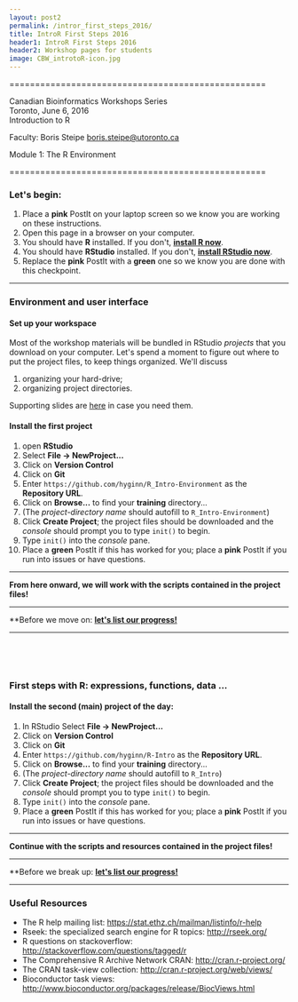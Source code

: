 ```yaml
---
layout: post2
permalink: /intror_first_steps_2016/
title: IntroR First Steps 2016
header1: IntroR First Steps 2016
header2: Workshop pages for students
image: CBW_introtoR-icon.jpg
---
```


 ==================================================  
 
 Canadian Bioinformatics Workshops Series           
 Toronto, June 6, 2016                                
 Introduction to R                                  
                                                    
 Faculty: Boris Steipe <boris.steipe@utoronto.ca>   
                                                    
 Module 1: The R Environment                        
                                                    
 ==================================================

 
### Let's begin:

1. Place a **pink** PostIt on your laptop screen so we know you are working on these instructions.
2. Open this page in a browser on your computer.
3. You should have **R** installed. If you don't, [**install R now**](http://cran.utstat.utoronto.ca/).
4. You should have **RStudio** installed. If you don't, [**install RStudio now**](https://www.rstudio.com/products/rstudio/download/).
5. Replace the **pink** PostIt with a **green** one so we know you are done with this checkpoint.

---
 
### Environment and user interface


#### Set up your workspace

Most of the workshop materials will be bundled in RStudio *projects* that you download on your computer. Let's spend a moment to figure out where to put the project files, to keep things organized. We'll discuss

1. organizing your hard-drive;
2. organizing project directories.

Supporting slides are [here](https://docs.google.com/presentation/d/1PDktUsib1RHqlgK62m2AJ9q3olHbhONElNFMga87AZA/edit?usp=sharing) in case you need them.


#### Install the first project

1. open **RStudio**
2. Select **File &rarr; NewProject...**
3. Click on **Version Control**
4. Click on **Git**
5. Enter `https://github.com/hyginn/R_Intro-Environment` as the **Repository URL**.
6. Click on **Browse...** to find your **training** directory...
7. (The *project-directory name* should autofill to `R_Intro-Environment`)
8. Click **Create Project**; the project files should be downloaded and the *console* should prompt you to type `init()` to begin.
9. Type `init()` into the *console* pane.
9. Place a **green** PostIt if this has worked for you; place a **pink** PostIt if you run into issues or have questions.


---

**From here onward, we will work with the scripts contained in the project files!**

---

**Before we move on: [**let's list our progress!**](https://docs.google.com/document/d/1bYo3ds6NP1UXc9jpFEz4riATyPN4Kwf_TKIu4LrAzsI/edit?usp=sharing)

---

&nbsp;

&nbsp;



### First steps with R: expressions, functions, data ...

#### Install the second (main) project of the day:

1. In RStudio Select **File &rarr; NewProject...**
3. Click on **Version Control**
4. Click on **Git**
5. Enter `https://github.com/hyginn/R-Intro` as the **Repository URL**.
6. Click on **Browse...** to find your **training** directory...
7. (The *project-directory name* should autofill to `R_Intro`)
8. Click **Create Project**; the project files should be downloaded and the *console* should prompt you to type `init()` to begin.
9. Type `init()` into the *console* pane.
9. Place a **green** PostIt if this has worked for you; place a **pink** PostIt if you run into issues or have questions.

---

**Continue with the scripts and resources contained in the project files!**

---

**Before we break up: [**let's list our progress!**](https://docs.google.com/document/d/1bYo3ds6NP1UXc9jpFEz4riATyPN4Kwf_TKIu4LrAzsI/edit?usp=sharing)

---


### Useful Resources
* The R help mailing list: https://stat.ethz.ch/mailman/listinfo/r-help
* Rseek: the specialized search engine for R topics: http://rseek.org/
* R questions on stackoverflow: http://stackoverflow.com/questions/tagged/r
* The Comprehensive R Archive Network CRAN: http://cran.r-project.org/
* The CRAN task-view collection: http://cran.r-project.org/web/views/
* Bioconductor task views: http://www.bioconductor.org/packages/release/BiocViews.html





<!--

The material below has all been moved into the project files. This is kept only for reference, it is now outdated.  bs 2016-06-06

 Let's set the current "working directory" to your CBW
 workshop directory. You have a workshop directory, right?

 Where are you now?

~~~r
getwd()
~~~

 syntax to set the working directory...

~~~r
setwd("/path/of/your/directory")  #the argument is a string
setwd("/path/of/your/course\ directory")  #"escape" blank spaces
list.files()
~~~

 A note for Windows: the `\` (backslash) has a particular
 meaning in strings: it "escapes" the following character.
 Therefore something like `setwd("C:\My\R\files\")` will NOT
 work. You have to "escape the escape character" to turn it
 into a "literal" backslash: `setwd("C:\\My\\R\\files\\")` or
 R will translate for you: `setwd("C:/My/R/files/")`

 I usually write `setwd("whatever/path")` as the first command
 in my scripts. More on that when we start writing programs.

 But how do you know what the full path for the working
 directory is?

 There is a neat trick to get the path for a file (on the Mac).
 Drag and drop a file into a script. This will put the full path
 of the file into your script (... as the argument to a source()
 command). Does this work on Windows?
 Linux?

 Try this.
 But unfortunately this does not work in R-Studio. There, you can
 use the menu. Then copy the command into your script.




#### Using scripts.


 All your R work should always go into a script.


 Put the cursor in any line, or select a block of code
 then press
    <command><return> (Mac)
    <ctrl><r> (Win)
 to execute it in the console.

 Try:

~~~r
length(dir("~", pattern = ".txt"))
~~~

 In the console, use `<up-arrow>`, `<left-arrow>` etc. to
 retrieve and edit previous commands.

 You can use `source("filename")` to execute an entire
 script at once.



### Help, documentation other information


 Recapitulate ...

~~~r
?dir     #help("dir")
??dir    #same as help.search("dir")

apropos("^dir")

 # the "sos" package to look for functions everywhere
if (!require(sos, quietly=TRUE)) {
  install.packages("sos")
  library(sos)
}

ls("package:sos")          contents of "sos"
browseVignettes("sos")     documentation

# use "sos" to find more functions...
findFn("directory")    
~~~



### Getting data into R


#### Assigning variables


~~~r
x <- "1"
x
phi <- 2 * pi
phi
x <- pi
~~~

 Question: how many significant digits does R process?
 How do you print them all?

 Task: find out how to control the number of digits printed in a print() expression.

~~~r
sprintf() # gives the most control
sprintf("%50.49f", pi)  
~~~


#### Digression: Anatomy of a function ...


 Various functions exist to display the properties of R objects. Here
 is a function that combines them:

~~~r
typeInfo <- function(x) {
    print(x, digits=22)  
    cat("str:    ")                
    str(x)  
    cat("mode:   ", mode(x), "\n")
    cat("typeof: ", typeof(x), "\n")
    cat("class:  ", class(x), "\n")
     if there are attributes, print them too
    if (! is.null(attributes(x))) {
        cat("attributes:\n")
        print(attributes(x))
    }
}
~~~

 That's a useful utility to have. Let's take it apart.
 Now: where do we put it?

### Creating vectors


 Recapitulate:
 
~~~r  
v <- c(1, 1, 2, 3, 5, 8)
v
v <- c(v, 13, 25)
v

1:3
seq(-0.5, 0.5, by = 0.1)
rep("Ha", 3)

genes <- c("Spic", "Cebpb", "Lyz2", "Sfpi1", "Nfkbiz")  
~~~

 These are some of the genes that are markers for
 monocytes...

 Often our data can be copied and pasted: open the text file
 for [Fig_3-CharacteristicGenes](https://github.com/bioinformatics-ca/bioinformatics-ca.github.io/raw/master/2016_workshops/intror/Fig_3-CharacteristicGenes.txt)

 Task: how do we get this data into a vector?
       First think of a way to do this by hand.
       Then, design a function that would do this conveniently.


 Task:
 Consolidate working with text: convert a binomial scientific name into a 5-letter label.


#### Glueing vectors together to make matrices:


 Task: make a vector with cell-types, according to Fig. 3, use `rep()` expressions, don't type out every line.


 Task: Make a matrix from the gene names, so that each row contains the cell type and a characterisitc gene.


 Task: use `cbind()` to assemble the two vectors into one matrix.




## Lists


### Data frames
 

 A data frame is a matrix or a "set" of data. It is a list of vectors and/or factors of the same length, that are related "across", such that data in the same position come from the same experimental unit (subject, animal, etc).

 Importantly, the columns can have different type!

~~~r  
myDF <- data.frame(genes = c("Abc1", "Qrz", "Fubr31"),
                   expr = c(168059, 23490578, 34),
                   induced = c(TRUE, FALSE, FALSE))
myDF[-2,]
typeInfo(myDF)  
~~~

 What is it with the factors? ...


~~~r  
myDF <- data.frame(genes = c("Abc1", "Qrz", "Fubr31"),
                   expr = c(168059, 23490578, 34),
                   induced = c(TRUE, FALSE, FALSE),
                   stringsAsFactors = FALSE)
typeInfo(myDF)  
~~~


 Why do we need data frames if they do the much the same as a list?
 More efficient storage, and indexing! 
 R's read...() functions return data frames.

 ... which gets us back to our task of looking at expression values.


 The relevant data is in supplementary table 3 which is an Excel spreadsheet.

 Download it from the workshop Wiki:



 A word on Excel: it's a very good spreadsheet program, it is miserable and often wrong on statistics, and it makes horrible, horrible plots.

 To elaborate - see the two links below:
 
 <http://www.practicalstats.com/xlsstats/excelstats.html>
 
 <http://www.burns-stat.com/documents/tutorials/spreadsheet-addiction/>
 
 ... these are not merely cosmetic problems!

 Therefore: Ok to keep data in Excel spreadsheets if you must - but read it into R for any analysis!

 But be cautious: one of the problems of Excel is that it truncates numeric precision. 
 Protip: convert all cells to "text" before export.

 There are many other "read" functions.
 Refer to the R Data Import / Export manual
 http://cran.r-project.org/doc/manuals/R-data.html
 See:
 
~~~r
?read.table  #... includes read.csv and read.delim
?read.fwf    #... for "fixed width format"
?readLines   #... for reading in text-files line by line
~~~

 Excel spreadsheets should be converted to csv or tsv format. Alternatively the package xlsreadwrite is available via CRAN ... see
 <http://cran.r-project.org/web/packages/xlsReadWrite/> ... but I think this is unsound practice.

 Task:
 
 1 - load the data in [Table_S3.xls](https://github.com/bioinformatics-ca/bioinformatics-ca.github.io/raw/master/2016_workshops/intror/Table_S3.xls) into Excel, and save it as a .csv (comma separated values) file.
 
 2 - Examine the file (a plain text file) in a text-editor (such as R). 
 
 3 - Read the table into R, assigning it to a variable. I usually give the first input of data the variable name "rawDat" since it will usually be processed before it becomes meaningful for analysis.
 
 4 - Use head() to look at the beginning of the object.
 
 5 - Remove any unneeded header rows.
 
 6 - Give the columns names that reflect the cell type (cf.  Figure 2c), and the stimulus status.
 
 7 - Use typeInfo() to analyse the object you have created.

 Much output. For a heavy-duty function, we should rewrite type info to limit the output ...

 Now: what is it with the "factors".


### Digression: Factors...


 Many of R's dataframe methods convert all strings into factors by default. Factors are special types: they are nominally strings - (m, f) or (agree, neutral, disagree) or such. But underlyingly they are coded as integers that identify the "levels" of the factor.

 To illustrate.
 
~~~r
genders <- factor(c("m", "f", "f", "m", "f"))
genders
typeInfo(genders)
is.ordered(genders)
~~~

 We can define ordered factors by adding some details to
 our factor() command - e.g. tumor grades:

~~~r
sampleGrades <- factor(c("G1", "G3", "G3", "G1", "G2", "G1"),
                       levels = c("G1", "G2", "G3", "G4"),
                       ordered = TRUE)
sampleGrades    #Note that G4 is a level although it was not observed in the data
is.ordered(sampleGrades) 
~~~

 Factors are useful since they support a number of analysis methods such as ordering boxplots, or calculating 

 For more on factors, have a look at this factor tutorial by Jenny Bryan: 
 <http://www.stat.ubc.ca/~jenny/STAT545A/block08_bossYourFactors.html>
 and this discussion on their use:
 <http://stackoverflow.com/questions/3445316/factors-in-r-more-than-an-annoyance>
 

 But for our purposes, the default behavior of R, to treat all strings as factors is entirely unwanted and needs to be turned off. Always use the parameter stringsAsFactors = FALSE to achieve this. If you don't you are in for some bad surprises if e.g. there is a character "contaminant" in a numeric column.

~~~r
myDF <- data.frame(data = c("N/A", 1, 1, 2, 3, 5, 8))
typeInfo(myDF)
myDF <- myDF[-1, ]
myDF

myDF2 <- as.numeric(myDF)
myDF2     # Whoa! what just happened ?

myDF3 <- as.numeric(as.character(myDF))
myDF3     # :-)
~~~

 Task:
 Repair the sup3 data.frame - realod it with stringsAsFactors = FALSE

~~~r
sup3[1:10,]
head(sup3)
tail(sup3)
nrow(sup3)
ncol(sup3)
sup3$genes[1:10]
sup3$genes[1:10]
~~~



 Now we can finally return to our original question and try e.g ...

~~~r
sup3[sup3$genes == "Cd19", ]
sup3[sup3$genes == "Lyz2", ]

# But!
sup3[sup3$genes == "B220", ]    Not found!
~~~

 B220 has a number of synonyms as a quick Google search shows:
B220
CD45
CD45R
GP180
L-CA
LCA
LY5
PTPRC
T200

 Is there a convenient way to convert such lines into a character vector?
 Yes: as we have done above, define the list as one string constant, then use strsplit() on it.

~~~r
s <- "B220
CD45
CD45R
GP180
L-CA
LCA
LY5
PTPRC
T200"
B220synonyms <- unlist(strsplit(s, "\n"))

?"%in%"
B220synonyms %in% toupper(sup3$genes)
~~~

 However - no luck. None of the synonyms is in the table either.
 How do we know that this is not a problem with our expression?

 Positive control!
 
~~~r
c(B220synonyms, "CD19") %in% toupper(sup3$genes)
~~~

 Task: check if our "characteristic genes" are all in the table then find the enrichment vectors for the subset Bst2, Siglech, Ly6d, Irf8


 To do more than that, we really need to look at writing "programs".

[END]
-->
